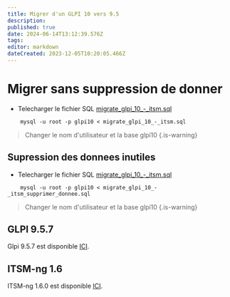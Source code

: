```yaml
---
title: Migrer d'un GLPI 10 vers 9.5
description: 
published: true
date: 2024-06-14T13:12:39.576Z
tags: 
editor: markdown
dateCreated: 2023-12-05T10:20:05.466Z
---
```


# Migrer sans suppression de donner
- Telecharger le fichier SQL
[migrate_glpi_10_-_itsm.sql](/Documentations-Interne/files/migrate_glpi_10_-_itsm.sql)
```
	mysql -u root -p glpi10 < migrate_glpi_10_-_itsm.sql
```
> Changer le nom d'utilisateur et la base glpi10
{.is-warning}


## Supression des donnees inutiles
- Telecharger le fichier SQL
[migrate_glpi_10_-_itsm.sql](/Documentations-Interne/files/migrate_glpi_10_-_itsm.sql)

```
	mysql -u root -p glpi10 < migrate_glpi_10_-_itsm_supprimer_donnee.sql
```
> Changer le nom d'utilisateur et la base glpi10
{.is-warning}

## GLPI 9.5.7
Glpi 9.5.7 est disponible [ICI](https://github.com/glpi-project/glpi/releases/download/9.5.7/glpi-9.5.7.tgz).

## ITSM-ng 1.6
ITSM-ng 1.6.0 est disponible [ICI](https://github.com/itsmng/itsm-ng/releases/download/v1.6.0/itsm-ng-1.6.0.tgz).